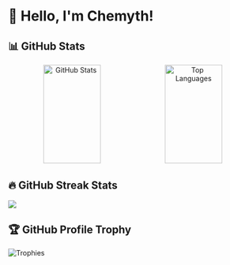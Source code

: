 # 👋 Hello, I'm Chemyth!

## 📊 GitHub Stats

<div align="center">
  <img src="https://github-readme-stats.vercel.app/api?username=Chanh03&show_icons=true&theme=dracula" alt="GitHub Stats" width="48%" height="200px" />
  <img src="https://github-readme-stats.vercel.app/api/top-langs/?username=Chanh03&layout=compact&theme=dracula" alt="Top Languages" width="48%" height="200px" />
</div>


## 🔥 GitHub Streak Stats
<div align="start">
  <img src="https://streak-stats.demolab.com/?user=Chanh03&theme=dracula&date_format=j%20M%5B%20Y%5D">
</div>

## 🏆 GitHub Profile Trophy
![Trophies](https://github-profile-trophy.vercel.app/?username=Chanh03&theme=dracula)
